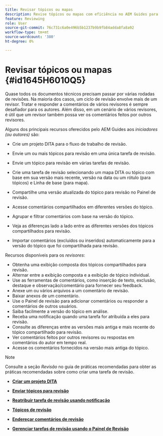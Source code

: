 ```yaml
---
title: Revisar tópicos ou mapas
description: Revise tópicos ou mapas com eficiência no AEM Guides para uma avaliação de conteúdo suave. Conhecer os recursos para autores e revisores no AEM Guides.
feature: Reviewing
role: User
source-git-commit: 76c731c6a0e496b5b1237b9b9fb84adda8fa8a92
workflow-type: tm+mt
source-wordcount: '380'
ht-degree: 0%

---
```


# Revisar tópicos ou mapas {#id1645H6010Q5}

Quase todos os documentos técnicos precisam passar por várias rodadas de revisões. Na maioria dos casos, um ciclo de revisão envolve mais de um revisor. Tratar e responder a comentários de vários revisores é sempre desafiador para os autores. Além disso, em um cenário de vários revisores, é útil que um revisor também possa ver os comentários feitos por outros revisores.

Alguns dos principais recursos oferecidos pelo AEM Guides aos *iniciadores \(ou autores\)* são:

- Crie um projeto DITA para o fluxo de trabalho de revisão.
- Envie um ou mais tópicos para revisão em uma única tarefa de revisão.

- Envie um tópico para revisão em várias tarefas de revisão.

- Crie uma tarefa de revisão selecionando um mapa DITA ou tópico com base em sua versão mais recente, versão na data ou um rótulo \(para tópicos\) e Linha de base \(para mapa\).

- Compartilhe uma versão atualizada do tópico para revisão no Painel de revisão.

- Acesse comentários compartilhados em diferentes versões do tópico.

- Agrupar e filtrar comentários com base na versão do tópico.

- Veja as diferenças lado a lado entre as diferentes versões dos tópicos compartilhados para revisão.

- Importar comentários \(excluídos ou inseridos\) automaticamente para a versão do tópico que foi compartilhada para revisão.


Recursos disponíveis para os *revisores*:

- Obtenha uma exibição composta dos tópicos compartilhados para revisão.
- Alternar entre a exibição composta e a exibição de tópico individual.
- Use as ferramentas de comentários, como inserção de texto, exclusão, destaque e observação/comentário para fornecer seu feedback.
- Anexe um ou vários arquivos a um comentário de revisão.
- Baixar anexos de um comentário.
- Use o Painel de revisão para adicionar comentários ou responder a comentários de outros usuários.
- Saiba facilmente a versão do tópico em análise.
- Receba uma notificação quando uma tarefa for atribuída a eles para revisão.
- Consulte as diferenças entre as versões mais antiga e mais recente do tópico compartilhado para revisão.
- Ver comentários feitos por outros revisores ou respostas em comentários do autor em tempo real.
- Acesse os comentários fornecidos na versão mais antiga do tópico.

>[!NOTE]
>
> Consulte a seção *Revisão* no guia de práticas recomendadas para obter as práticas recomendadas sobre como criar uma tarefa de revisão.

- **[Criar um projeto DITA](authoring-create-dita-project.md)**

- **[Enviar tópicos para revisão](review-send-topics-for-review.md)**

- **[Reatribuir tarefa de revisão usando notificação](reassign-review-using-notification.md)**

- **[Tópicos de revisão](review-topics.md)**

- **[Endereçar comentários de revisão](review-address-review-comments.md)**

- **[Gerenciar tarefas de revisão usando o Painel de Revisão](review-manage-tasks-review-dashboard.md)**

